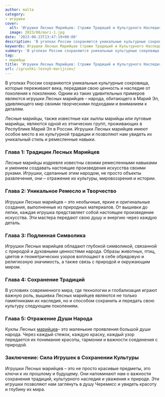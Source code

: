 ```yaml
---
author: malta
category:
- игрушки
cover:
  alt: 'Игрушки Лесных Марийцев: Стражи Традиций и Культурного Наследия'
  image: 2023/08/mari-1.jpg
date: '2023-08-23T13:47:19+00:00'
description: 'В уголках России сохраняются уникальные культурные сокровища, которые переживают века, передавая свою ценность и наследие от поколения к поколению. Одним...'
keywords: Игрушки Лесных Марийцев Стражи Традиций и Культурного Наследия, марийцы, лесных, марийцев, игрушки, глава, народа, это, являются, своими, нам, природой, россии, марий, лесные, также
summary: 'В уголках России сохраняются уникальные культурные сокровища, которые переживают века, передавая свою ценность и наследие от поколения к поколению. Одним...'
tag:
- марийцы
title: 'Игрушки Лесных Марийцев: Стражи Традиций и Культурного Наследия'
url: /igrushki-lesnyh-marijczev/
---
```


В уголках России сохраняются уникальные культурные сокровища, которые переживают века, передавая свою ценность и наследие от поколения к поколению. Одним из таких удивительных примеров являются игрушки Лесных марийцев – народа, обитающего в Марий Эл, удивляющего мир своими творческими подходами и вниманием к деталям.

Лесные марийцы, также известные как хыллы марийцы или луговые марийцы, являются одной из этнических групп, проживающих в Республике Марий Эл в России. Игрушки Лесных марийцев имеют особое место в их культурной традиции и позволяют нам увидеть их уникальный стиль и ремесленные навыки.

### **Глава 1: Традиции Лесных Марийцев**

Лесные марийцы издревле известны своими ремесленными навыками и умением создавать настоящие произведения искусства своими руками. Игрушки, сделанные этим народом, не просто объекты развлечения, они – отражение их культуры, мировоззрения и истории.

### **Глава 2: Уникальное Ремесло и Творчество**

Игрушки Лесных марийцев – это необычные, яркие и оригинальные создания, выполненные из природных материалов. От вышивки до лепки, каждая игрушка представляет собой настоящее произведение искусства. Эти мастера передают свою душу и энергию через каждую деталь.

### **Глава 3: Подлинная Символика**

Игрушки Лесных марийцев обладают глубокой символикой, связанной с природой и духовными ценностями народа. Образы животных, птиц, цветов и геометрических узоров воплощают в себе обрядовую и религиозную значимость, а также связь с природой и окружающим миром.

### **Глава 4: Сохранение Традиций**

В условиях современного мира, где технологии и глобализация играют важную роль, вышивка Лесных марийцев являются не только памятниками их наследия, но и способом сохранить и передать свою культуру следующим поколениям.

### **Глава 5: Отражение Души Народа**

Куклы Лесных [марийцев](https://www.mariel.ru/)– это маленькие проявления большой души народа. Через каждый стежок, каждую краску, каждый узор передается их понимание красоты, гармонии и важности соединения с природой.

### **Заключение: Сила Игрушек в Сохранении Культуры**

Игрушки Лесных марийцев – это не просто красивые предметы, это ключи к их прошлому и будущему. Они напоминают нам о важности сохранения традиций, культурного наследия и уважения к природе. Эти игрушки позволяют нам заглянуть в душу Черемисс и увидеть красоту и глубину их мира.
